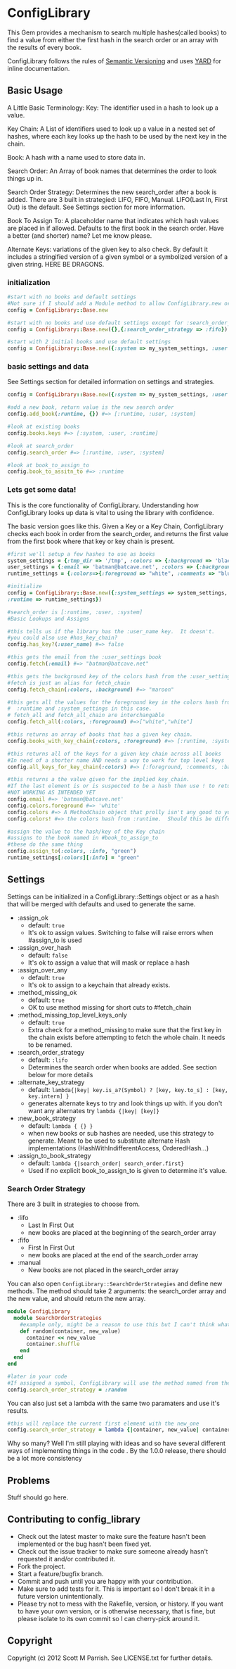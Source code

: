# ConfigLibrary

This Gem provides a mechanism to search multiple hashes(called books) to find a value from either the first
hash in the search order or an array with the results of every book.

ConfigLibrary follows the rules of [Semantic Versioning](http://semver.org/) and uses [YARD](http://yardoc.org/)
for inline documentation.

## Basic Usage
A Little Basic Terminology:
Key:  The identifier used in a hash to look up a value.

Key Chain:  A List of identifiers used to look up a value in a nested set of hashes,
where each key looks up the hash to be used by the next key in the chain.

Book:  A hash with a name used to store data in.

Search Order:  An Array of book names that determines the order to look things up in.

Search Order Strategy:  Determines the new search_order after a book is added.  There are 3 built in strategied:
LIFO, FIFO, Manual.  LIFO(Last In, First Out) is the default.  See Settings section for more information.

Book To Assign To:  A placeholder name that indicates which hash values are placed in if allowed.  Defaults to the
first book in the search order.  Have a better (and shorter) name?  Let me know please.

Alternate Keys:  variations of the given key to also check.  By default it includes a stringified version of a given
symbol or a symbolized version of a given string.  HERE BE DRAGONS.


### initialization

```ruby
#start with no books and default settings
#Not sure if I should add a Module method to allow ConfigLibrary.new or not
config = ConfigLibrary::Base.new

#start with no books and use default settings except for :search_order_strategy
config = ConfigLibrary::Base.new({},{:search_order_strategy => :fifo})

#start with 2 initial books and use default settings
config = ConfigLibrary::Base.new({:system => my_system_settings, :user => my_user_settings})
```

### basic settings and data
See Settings section for detailed information on settings and strategies.

```ruby
config = ConfigLibrary::Base.new({:system => my_system_settings, :user => my_user_settings})

#add a new book, return value is the new search order
config.add_book(:runtime, {}) #=> [:runtime, :user, :system]

#look at existing books
config.books.keys #=> [:system, :user, :runtime]

#look at search_order
config.search_order #=> [:runtime, :user, :system]

#look at book_to_assign_to
config.book_to_assitn_to #=> :runtime

```

### Lets get some data!
This is the core functionality of ConfigLibrary.  Understanding how ConfigLibrary looks up data is vital to using the
 library with confidence.

 The basic version goes like this.  Given a Key or a Key Chain, ConfigLibrary checks each book in order from the
 search_order, and returns the first value from the first book where that key or key chain is present.

```ruby
#first we'll setup a few hashes to use as books
system_settings = {:tmp_dir => '/tmp', :colors => {:background => 'black', :foreground => 'white'}}
user_settings = {:email => 'batman@batcave.net', :colors => {:background => 'maroon', :warnings => "red"}}
runtime_settings = {:colors=>{:foreground => "white", :comments => "blue"}}

#initialize
config = ConfigLibrary::Base.new({:system_settings => system_settings, :user_settings => user_settings,
:runtime => runtime_settings})

#search_order is [:runtime, :user, :system]
#Basic Lookups and Assigns

#this tells us if the library has the :user_name key.  It doesn't.
#you could also use #has_key_chain?
config.has_key?(:user_name) #=> false

#this gets the email from the :user_settings book
config.fetch(:email) #=> "batman@batcave.net"

#this gets the background key of the colors hash from the :user_settings book
#fetch is just an alias for fetch_chain
config.fetch_chain(:colors, :background) #=> "maroon"

#this gets all the values for the foreground key in the colors hash from every book.
#  :runtime and :system_settings in this case.
# fetch_all and fetch_all_chain are interchangable
config.fetch_all(:colors, :foreground) #=>["white","white"]

#this returns an array of books that has a given key chain.
config.books_with_key_chain(:colors, :foreground) #=> [:runtime, :system_settings]

#this returns all of the keys for a given key chain across all books
#In need of a shorter name AND needs a way to work for top level keys
config.all_keys_for_key_chain(:colors) #=> [:foreground, :comments, :background, :warnings]

#this returns a the value given for the implied key_chain.
#If the last element is or is suspected to be a hash then use ! to return the value.
#NOT WORKING AS INTENDED YET
config.email #=> 'batman@batcave.net'
config.colors.foreground #=> 'white'
config.colors #=> A MethodChain object that prolly isn't any good to you
config.colors! #=> the colors hash from :runtime.  Should this be different?  should it be the combined values?

#assign the value to the hash/key of the Key chain
#assigns to the book named in #book_to_assign_to
#these do the same thing
config.assign_to(:colors, :info, "green")
runtime_settings[:colors][:info] = "green"
```

## Settings
Settings can be initialized in a ConfigLibrary::Settings object or as a hash that will be merged with defaults and
used to generate the same.

* :assign_ok
  * default: `true`
  * It's ok to assign values.  Switching to false will raise errors when #assign_to is used
* :assign_over_hash
  * default: `false`
  * It's ok to assign a value that will mask or replace a hash
* :assign_over_any
  * default: `true`
  * It's ok to assign to a keychain that already exists.
* :method_missing_ok
  * default: `true`
  * OK to use method missing for short cuts to #fetch_chain
* :method_missing_top_level_keys_only
  * default: `true`
  * Extra check for a method_missing to make sure that the first key in the chain exists before attempting to fetch
  the whole chain.  It needs to be renamed.
* :search_order_strategy
  * default: `:lifo`
  * Determines the search order when books are added.  See section below for more details
* :alternate_key_strategy
  * default: `lambda{|key| key.is_a?(Symbol) ? [key, key.to_s] : [key, key.intern] }`
  * generates alternate keys to try and look things up with.  if you don't want any alternates try `lambda {|key|
  [key]}`
* :new_book_strategy
  * default: `lambda { {} }`
  * when new books or sub hashes are needed, use this strategy to generate.  Meant to be used to substitute alternate
   Hash implementations (HashWithIndifferentAccess, OrderedHash...)
* :assign_to_book_strategy
  * default: `lambda {|search_order| search_order.first}`
  * Used if no explicit book_to_assign_to is given to determine it's value.

### Search Order Strategy
There are 3 built in strategies to choose from.
  * :lifo
    * Last In First Out
    * new books are placed at the beginning of the search_order array
  * :fifo
    * First In First Out
    * new books are placed at the end of the search_order array
  * :manual
    * New books are not placed in the search_order array

You can also open `ConfigLibrary::SearchOrderStrategies` and define new methods.  The method should take 2 arguments:
 the search_order array and the new value, and should return the new array.

```ruby
module ConfigLibrary
  module SearchOrderStrategies
    #example only, might be a reason to use this but I can't think what it could be.
    def random(container, new_value)
      container << new_value
      container.shuffle
    end
  end
end

#later in your code
#If assigned a symbol, ConfigLibrary will use the method named from the ConfigLibrary::SearchOrderStrategies module
config.search_order_strategy = :random
```

You can also just set a lambda with the same two paramaters and use it's results.
```ruby
#this will replace the current first element with the new_one
config.search_order_strategy = lambda {|container, new_value| container[0] = new_value; container }
```

Why so many?  Well I'm still playing with ideas and so have several different ways of implementing things in the code
.  By the 1.0.0 release, there should be a lot more consistency

## Problems
Stuff should go here.


## Contributing to config_library

* Check out the latest master to make sure the feature hasn't been implemented or the bug hasn't been fixed yet.
* Check out the issue tracker to make sure someone already hasn't requested it and/or contributed it.
* Fork the project.
* Start a feature/bugfix branch.
* Commit and push until you are happy with your contribution.
* Make sure to add tests for it. This is important so I don't break it in a future version unintentionally.
* Please try not to mess with the Rakefile, version, or history. If you want to have your own version, or is otherwise necessary, that is fine, but please isolate to its own commit so I can cherry-pick around it.

## Copyright

Copyright (c) 2012 Scott M Parrish. See LICENSE.txt for
further details.

